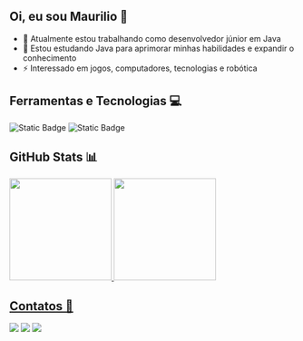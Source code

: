 ## Oi, eu sou Maurilio 👋

- 🔭 Atualmente estou trabalhando como desenvolvedor júnior em Java
- 🌱 Estou estudando Java para aprimorar minhas habilidades e expandir o conhecimento
- ⚡ Interessado em jogos, computadores, tecnologias e robótica

## Ferramentas e Tecnologias 💻
![Static Badge](https://img.shields.io/badge/Java-orange?style=for-the-badge&logo=openjdk&color=orange)
![Static Badge](https://img.shields.io/badge/git-%23F05032?style=for-the-badge&logo=git&logoColor=white)

## GitHub Stats 📊

<div>
<a href="https://github.com/seu-usuário-aqui">
<img loading="lazy" height="180em" src="https://github-readme-stats.vercel.app/api/top-langs/?username=maurilioga&layout=compact&langs_count=7&theme=dracula"/>
<img loading="lazy" height="180em" src="https://github-readme-stats.vercel.app/api?username=maurilioga&show_icons=true&theme=dracula&include_all_commits=true&count_private=true"/>
</div>

## Contatos 📨

<div>
<a href="https://www.instagram.com/mauriliao_/" target="_blank"><img loading="lazy" src="https://img.shields.io/badge/-Instagram-%23E4405F?style=for-the-badge&logo=instagram&logoColor=white" target="_blank"></a>
<a href = "mailto:contato@mauriliogoncarantes@gmail.com"><img loading="lazy" src="https://img.shields.io/badge/Gmail-D14836?style=for-the-badge&logo=gmail&logoColor=white" target="_blank"></a>
<a href="https://www.linkedin.com/in/mauriliogoncarantes" target="_blank"><img loading="lazy" src="https://img.shields.io/badge/-LinkedIn-%230077B5?style=for-the-badge&logo=linkedin&logoColor=white" target="_blank"></a>   
</div>

<!--![Snake animation](https://github.com/maurilioga/maurilioga/blob/output/github-contribution-grid-snake.svg)-->

